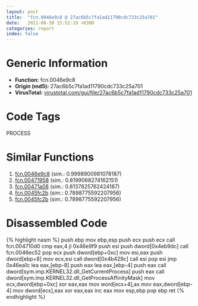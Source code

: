 ```yaml
---
layout: post
title:  "fcn.0046e9c8 @ 27ac6b5c7fa1ad11790cdc733c25a701"
date:   2021-08-30 15:52:19 +0300
categories: report
index: false
---
```


# Generic Information
- **Function:** fcn.0046e9c8
- **Origin (md5):** 27ac6b5c7fa1ad11790cdc733c25a701
- **VirusTotal:** [virustotal.com/gui/file/27ac6b5c7fa1ad11790cdc733c25a701][virustotal_ref]

# Code Tags
<span class="tag" id="PROCESS">PROCESS</span>


# Similar Functions

1. [fcn.0046e9c8][similar_1_ref] (sim.: 0.9998900981078187)
2. [fcn.00471958][similar_2_ref] (sim.: 0.8199068274162151)
3. [fcn.00471a08][similar_3_ref] (sim.: 0.8137825762424187)
4. [fcn.0045fc2b][similar_4_ref] (sim.: 0.7898775592207956)
5. [fcn.0045fc2b][similar_5_ref] (sim.: 0.7898775592207956)


# Disassembled Code

{% highlight nasm %}
push ebp
mov ebp,esp
push ecx
push ecx
call fcn.004710d0
cmp eax,4
jl 0x46e9f9
push esi
push dword[0x4eb9dc]
call fcn.0046ec52
pop ecx
push dword[ebp+0xc]
mov esi,eax
push dword[ebp+8]
mov ecx,esi
call dword[0x4b429c]
call esi
pop esi
jmp 0x46ea1c
lea eax,[ebp-8]
push eax
lea eax,[ebp-4]
push eax
call dword[sym.imp.KERNEL32.dll_GetCurrentProcess]
push eax
call dword[sym.imp.KERNEL32.dll_GetProcessAffinityMask]
mov ecx,dword[ebp+0xc]
xor eax,eax
mov word[ecx+4],ax
mov eax,dword[ebp-4]
mov dword[ecx],eax
xor eax,eax
inc eax
mov esp,ebp
pop ebp
ret 
{% endhighlight %}


[similar_1_ref]: /report/fcn.0046e9c8@9b5524245506621a9773176393787e61
[similar_2_ref]: /report/fcn.00471958@843c4207147f5bab0e104024677fd9ec
[similar_3_ref]: /report/fcn.00471a08@ba63c5f75a2177720b184529dbf918cf
[similar_4_ref]: /report/fcn.0045fc2b@53687e619dcac7d709f306d061d8daeb
[similar_5_ref]: /report/fcn.0045fc2b@ba5ec83721de3ca10b3c9583f3b2c6a1
[virustotal_ref]: https://www.virustotal.com/gui/file/27ac6b5c7fa1ad11790cdc733c25a701